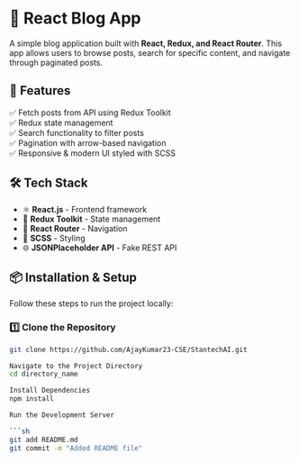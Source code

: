 # 📰 React Blog App

A simple blog application built with **React, Redux, and React Router**. This app allows users to browse posts, search for specific content, and navigate through paginated posts.

## 🚀 Features
✅ Fetch posts from API using Redux Toolkit  
✅ Redux state management  
✅ Search functionality to filter posts  
✅ Pagination with arrow-based navigation  
✅ Responsive & modern UI styled with SCSS  

## 🛠 Tech Stack
- ⚛️ **React.js** - Frontend framework  
- 🏪 **Redux Toolkit** - State management  
- 🚦 **React Router** - Navigation  
- 🎨 **SCSS** - Styling  
- 🌐 **JSONPlaceholder API** - Fake REST API  


## 📦 Installation & Setup
Follow these steps to run the project locally:

### 1️⃣ Clone the Repository
```sh
git clone https://github.com/AjayKumar23-CSE/StantechAI.git

Navigate to the Project Directory
cd directory_name

Install Dependencies
npm install

Run the Development Server

```sh
git add README.md
git commit -m "Added README file"